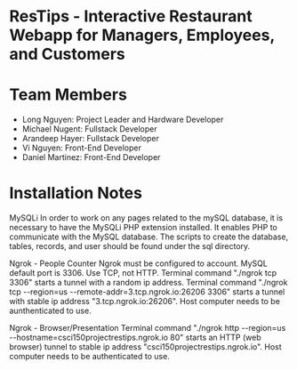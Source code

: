 # ResTips - Interactive Restaurant Webapp for Managers, Employees, and Customers

# Team Members
- Long Nguyen: Project Leader and Hardware Developer
- Michael Nugent: Fullstack Developer
- Arandeep Hayer: Fullstack Developer
- Vi Nguyen: Front-End Developer
- Daniel Martinez: Front-End Developer 

# Installation Notes
MySQLi
In order to work on any pages related to the mySQL database, it is necessary to have the MySQLi PHP extension installed.  It enables PHP to communicate with the MySQL database.  The scripts to create the database, tables, records, and user should be found under the sql directory.


Ngrok - People Counter
Ngrok must be configured to account.  MySQL default port is 3306.  Use TCP, not HTTP.
Terminal command "./ngrok tcp 3306" starts a tunnel with a random ip address.
Terminal command "./ngrok tcp --region=us --remote-addr=3.tcp.ngrok.io:26206 3306" starts a tunnel with stable ip address "3.tcp.ngrok.io:26206".  Host computer needs to be aunthenticated to use.

Ngrok - Browser/Presentation
Terminal command "./ngrok http --region=us --hostname=csci150projectrestips.ngrok.io 80" starts an HTTP (web browser) tunnel to stable ip address "csci150projectrestips.ngrok.io".  Host computer needs to be authenticated to use.

